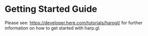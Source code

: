 # Getting Started Guide

Please see: https://developer.here.com/tutorials/harpgl/ for further information on how to get started with harp.gl.

